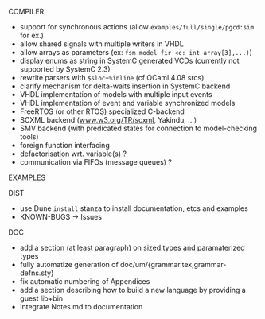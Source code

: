 COMPILER

- support for synchronous actions (allow `examples/full/single/pgcd:sim` for ex.)
- allow shared signals with multiple writers in VHDL
- allow arrays as parameters (ex: `fsm model fir <c: int array[3],...)`)
- display enums as string in SystemC generated VCDs (currently not supported by SystemC 2.3) 
- rewrite parsers with `$sloc+%inline` (cf OCaml 4.08 srcs)
- clarify mechanism for delta-waits insertion in SystemC backend
- VHDL implementation of models with multiple input events
- VHDL implementation of event and variable synchronized models
- FreeRTOS (or other RTOS) specialized C-backend
- SCXML backend (www.w3.org/TR/scxml, Yakindu, ...)
- SMV backend (with predicated states for connection to model-checking tools)
- foreign function interfacing
- defactorisation wrt. variable(s) ?
- communication via FIFOs (message queues) ?

EXAMPLES

DIST
- use Dune `install` stanza to install documentation, etcs and examples
- KNOWN-BUGS -> Issues

DOC
- add a section (at least paragraph) on sized types and paramaterized types
- fully automatize generation of doc/um/{grammar.tex,grammar-defns.sty}
- fix automatic numbering of Appendices
- add a section describing how to build a new language by providing a guest lib+bin
- integrate Notes.md to documentation
